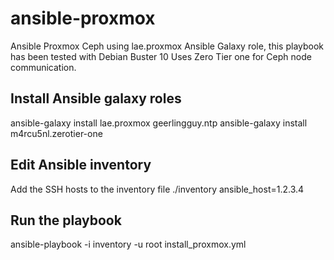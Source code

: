 # ansible-proxmox
Ansible Proxmox Ceph using lae.proxmox Ansible Galaxy role, this playbook has been tested with Debian Buster 10
Uses Zero Tier one for Ceph node communication.

## Install Ansible galaxy roles ##

ansible-galaxy install lae.proxmox geerlingguy.ntp
ansible-galaxy install m4rcu5nl.zerotier-one

## Edit Ansible inventory
Add the SSH hosts to the inventory file ./inventory ansible_host=1.2.3.4

## Run the playbook
ansible-playbook -i inventory -u root install_proxmox.yml

